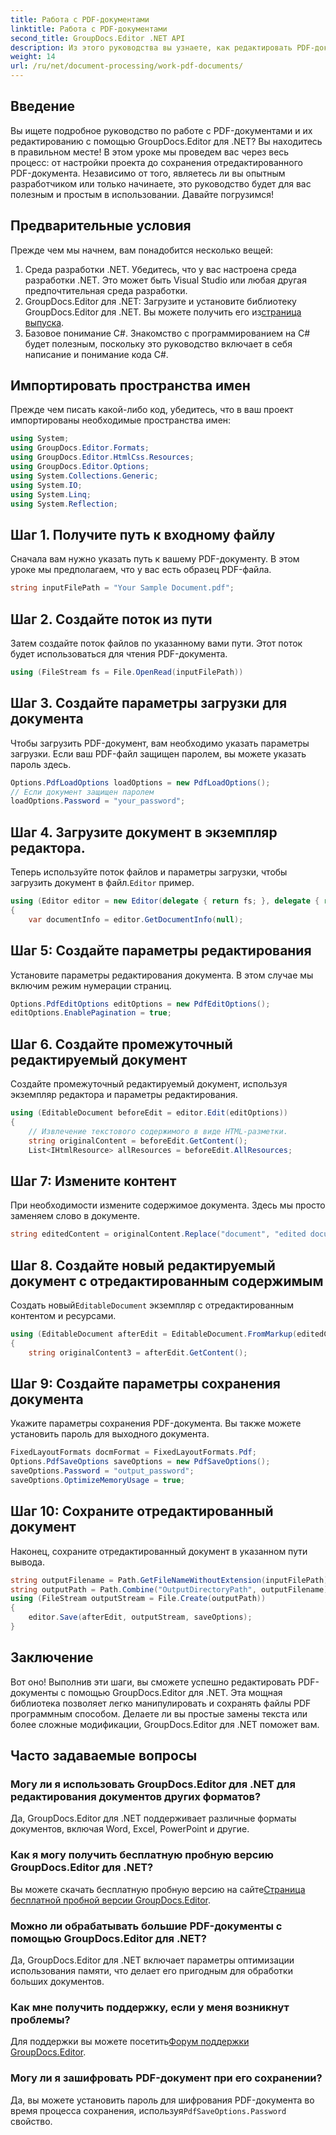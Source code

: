 ```yaml
---
title: Работа с PDF-документами
linktitle: Работа с PDF-документами
second_title: GroupDocs.Editor .NET API
description: Из этого руководства вы узнаете, как редактировать PDF-документы с помощью GroupDocs.Editor для .NET. Изменяйте контент, обрабатывайте большие файлы и надежно сохраняйте изменения.
weight: 14
url: /ru/net/document-processing/work-pdf-documents/
---
```

## Введение
Вы ищете подробное руководство по работе с PDF-документами и их редактированию с помощью GroupDocs.Editor для .NET? Вы находитесь в правильном месте! В этом уроке мы проведем вас через весь процесс: от настройки проекта до сохранения отредактированного PDF-документа. Независимо от того, являетесь ли вы опытным разработчиком или только начинаете, это руководство будет для вас полезным и простым в использовании. Давайте погрузимся!
## Предварительные условия
Прежде чем мы начнем, вам понадобится несколько вещей:
1. Среда разработки .NET. Убедитесь, что у вас настроена среда разработки .NET. Это может быть Visual Studio или любая другая предпочтительная среда разработки.
2. GroupDocs.Editor для .NET: Загрузите и установите библиотеку GroupDocs.Editor для .NET. Вы можете получить его из[страница выпуска](https://releases.groupdocs.com/editor/net/).
3. Базовое понимание C#. Знакомство с программированием на C# будет полезным, поскольку это руководство включает в себя написание и понимание кода C#.
## Импортировать пространства имен
Прежде чем писать какой-либо код, убедитесь, что в ваш проект импортированы необходимые пространства имен:
```csharp
using System;
using GroupDocs.Editor.Formats;
using GroupDocs.Editor.HtmlCss.Resources;
using GroupDocs.Editor.Options;
using System.Collections.Generic;
using System.IO;
using System.Linq;
using System.Reflection;
```
## Шаг 1. Получите путь к входному файлу
Сначала вам нужно указать путь к вашему PDF-документу. В этом уроке мы предполагаем, что у вас есть образец PDF-файла.
```csharp
string inputFilePath = "Your Sample Document.pdf";
```
## Шаг 2. Создайте поток из пути
Затем создайте поток файлов по указанному вами пути. Этот поток будет использоваться для чтения PDF-документа.
```csharp
using (FileStream fs = File.OpenRead(inputFilePath))
```
## Шаг 3. Создайте параметры загрузки для документа
Чтобы загрузить PDF-документ, вам необходимо указать параметры загрузки. Если ваш PDF-файл защищен паролем, вы можете указать пароль здесь.
```csharp
Options.PdfLoadOptions loadOptions = new PdfLoadOptions();
// Если документ защищен паролем
loadOptions.Password = "your_password";
```
## Шаг 4. Загрузите документ в экземпляр редактора.
Теперь используйте поток файлов и параметры загрузки, чтобы загрузить документ в файл.`Editor` пример.
```csharp
using (Editor editor = new Editor(delegate { return fs; }, delegate { return loadOptions; }))
{
    var documentInfo = editor.GetDocumentInfo(null);
```
## Шаг 5: Создайте параметры редактирования
Установите параметры редактирования документа. В этом случае мы включим режим нумерации страниц.
```csharp
Options.PdfEditOptions editOptions = new PdfEditOptions();
editOptions.EnablePagination = true;
```
## Шаг 6. Создайте промежуточный редактируемый документ
Создайте промежуточный редактируемый документ, используя экземпляр редактора и параметры редактирования.
```csharp
using (EditableDocument beforeEdit = editor.Edit(editOptions))
{
    // Извлечение текстового содержимого в виде HTML-разметки.
    string originalContent = beforeEdit.GetContent();
    List<IHtmlResource> allResources = beforeEdit.AllResources;
```
## Шаг 7: Измените контент
При необходимости измените содержимое документа. Здесь мы просто заменяем слово в документе.
```csharp
string editedContent = originalContent.Replace("document", "edited document");
```
## Шаг 8. Создайте новый редактируемый документ с отредактированным содержимым
 Создать новый`EditableDocument` экземпляр с отредактированным контентом и ресурсами.
```csharp
using (EditableDocument afterEdit = EditableDocument.FromMarkup(editedContent, allResources))
{
    string originalContent3 = afterEdit.GetContent();
```
## Шаг 9: Создайте параметры сохранения документа
Укажите параметры сохранения PDF-документа. Вы также можете установить пароль для выходного документа.
```csharp
FixedLayoutFormats docmFormat = FixedLayoutFormats.Pdf;
Options.PdfSaveOptions saveOptions = new PdfSaveOptions();
saveOptions.Password = "output_password";
saveOptions.OptimizeMemoryUsage = true;
```
## Шаг 10: Сохраните отредактированный документ
Наконец, сохраните отредактированный документ в указанном пути вывода.
```csharp
string outputFilename = Path.GetFileNameWithoutExtension(inputFilePath) + "." + docmFormat.Extension;
string outputPath = Path.Combine("OutputDirectoryPath", outputFilename);
using (FileStream outputStream = File.Create(outputPath))
{
    editor.Save(afterEdit, outputStream, saveOptions);
}
```

## Заключение
Вот оно! Выполнив эти шаги, вы сможете успешно редактировать PDF-документы с помощью GroupDocs.Editor для .NET. Эта мощная библиотека позволяет легко манипулировать и сохранять файлы PDF программным способом. Делаете ли вы простые замены текста или более сложные модификации, GroupDocs.Editor для .NET поможет вам.
## Часто задаваемые вопросы
### Могу ли я использовать GroupDocs.Editor для .NET для редактирования документов других форматов?
Да, GroupDocs.Editor для .NET поддерживает различные форматы документов, включая Word, Excel, PowerPoint и другие.
### Как я могу получить бесплатную пробную версию GroupDocs.Editor для .NET?
 Вы можете скачать бесплатную пробную версию на сайте[Страница бесплатной пробной версии GroupDocs.Editor](https://releases.groupdocs.com/).
### Можно ли обрабатывать большие PDF-документы с помощью GroupDocs.Editor для .NET?
Да, GroupDocs.Editor для .NET включает параметры оптимизации использования памяти, что делает его пригодным для обработки больших документов.
### Как мне получить поддержку, если у меня возникнут проблемы?
 Для поддержки вы можете посетить[Форум поддержки GroupDocs.Editor](https://forum.groupdocs.com/c/editor/20).
### Могу ли я зашифровать PDF-документ при его сохранении?
Да, вы можете установить пароль для шифрования PDF-документа во время процесса сохранения, используя`PdfSaveOptions.Password` свойство.